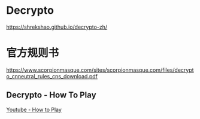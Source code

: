 # Decrypto

https://shrekshao.github.io/decrypto-zh/

# 官方规则书

https://www.scorpionmasque.com/sites/scorpionmasque.com/files/decrypto_cnneutral_rules_cns_download.pdf

## Decrypto - How To Play

[Youtube - How to Play](https://www.youtube.com/watch?v=2DBg7Z2-pQ4)
